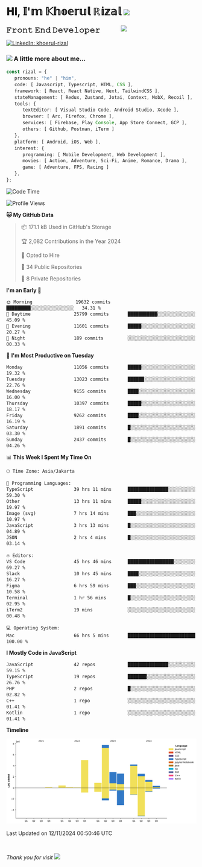 <h1> 𝐇𝐢, 𝕀'𝕞 𝕂𝕙𝕠𝕖𝕣𝕦𝕝 ℝ𝕚𝕫𝕒𝕝 <img src="https://media.giphy.com/media/mGcNjsfWAjY5AEZNw6/giphy.gif" width="50"></h1>
<img align='right' src="https://media.giphy.com/media/v1.Y2lkPTc5MGI3NjExOWI2ajR2NGJubzBsZHFuaHMwajRrcDNsNXJwOG8yb3F0NjhkNXF4OSZlcD12MV9pbnRlcm5hbF9naWZfYnlfaWQmY3Q9cw/fkZukR450RQ1qnGaq9/giphy.gif" width="200">
<strong style="font-size:20px;">𝙵𝚛𝚘𝚗𝚝 𝙴𝚗𝚍 𝙳𝚎𝚟𝚎𝚕𝚘𝚙𝚎𝚛</strong>
</p></em>

[![LinkedIn: khoerul-rizal](https://img.shields.io/badge/khoerul--rizal-blue?style=flat-square&logo=Linkedin&logoColor=white&link=https://www.linkedin.com/in/khoerul-rizal/)](https://www.linkedin.com/in/khoerul-rizal/)

### <img src="https://media.giphy.com/media/VgCDAzcKvsR6OM0uWg/giphy.gif" width="50"> A little more about me...

```typescript
const rizal = {
   pronouns: "he" | "him",
   code: [ Javascript, Typescript, HTML, CSS ],
   framework: [ React, React Native, Next, TailwindCSS ],
   stateManagement: [ Redux, Zustand, Jotai, Context, MobX, Recoil ],
   tools: {
      textEditor: [ Visual Studio Code, Android Studio, Xcode ],
      browser: [ Arc, Firefox, Chrome ],
      services: [ Firebase, Play Console, App Store Connect, GCP ],
      others: [ Github, Postman, iTerm ]
   },
   platform: [ Android, iOS, Web ],
   interest: {
      programming: [ Mobile Development, Web Development ],
      movies: [ Action, Adventure, Sci-Fi, Anime, Romance, Drama ],
      game: [ Adventure, FPS, Racing ]
   },
};
```

<!--START_SECTION:waka-->
![Code Time](http://img.shields.io/badge/Code%20Time-1%2C539%20hrs%2014%20mins-blue)

![Profile Views](http://img.shields.io/badge/Profile%20Views-0-blue)

**🐱 My GitHub Data** 

> 📦 171.1 kB Used in GitHub's Storage 
 > 
> 🏆 2,082 Contributions in the Year 2024
 > 
> 💼 Opted to Hire
 > 
> 📜 34 Public Repositories 
 > 
> 🔑 8 Private Repositories 
 > 
**I'm an Early 🐤** 

```text
🌞 Morning                19632 commits       █████████░░░░░░░░░░░░░░░░   34.31 % 
🌆 Daytime                25799 commits       ███████████░░░░░░░░░░░░░░   45.09 % 
🌃 Evening                11601 commits       █████░░░░░░░░░░░░░░░░░░░░   20.27 % 
🌙 Night                  189 commits         ░░░░░░░░░░░░░░░░░░░░░░░░░   00.33 % 
```
📅 **I'm Most Productive on Tuesday** 

```text
Monday                   11056 commits       █████░░░░░░░░░░░░░░░░░░░░   19.32 % 
Tuesday                  13023 commits       ██████░░░░░░░░░░░░░░░░░░░   22.76 % 
Wednesday                9155 commits        ████░░░░░░░░░░░░░░░░░░░░░   16.00 % 
Thursday                 10397 commits       █████░░░░░░░░░░░░░░░░░░░░   18.17 % 
Friday                   9262 commits        ████░░░░░░░░░░░░░░░░░░░░░   16.19 % 
Saturday                 1891 commits        █░░░░░░░░░░░░░░░░░░░░░░░░   03.30 % 
Sunday                   2437 commits        █░░░░░░░░░░░░░░░░░░░░░░░░   04.26 % 
```


📊 **This Week I Spent My Time On** 

```text
🕑︎ Time Zone: Asia/Jakarta

💬 Programming Languages: 
TypeScript               39 hrs 11 mins      ███████████████░░░░░░░░░░   59.30 % 
Other                    13 hrs 11 mins      █████░░░░░░░░░░░░░░░░░░░░   19.97 % 
Image (svg)              7 hrs 14 mins       ███░░░░░░░░░░░░░░░░░░░░░░   10.97 % 
JavaScript               3 hrs 13 mins       █░░░░░░░░░░░░░░░░░░░░░░░░   04.89 % 
JSON                     2 hrs 4 mins        █░░░░░░░░░░░░░░░░░░░░░░░░   03.14 % 

🔥 Editors: 
VS Code                  45 hrs 46 mins      █████████████████░░░░░░░░   69.27 % 
Slack                    10 hrs 45 mins      ████░░░░░░░░░░░░░░░░░░░░░   16.27 % 
Figma                    6 hrs 59 mins       ███░░░░░░░░░░░░░░░░░░░░░░   10.58 % 
Terminal                 1 hr 56 mins        █░░░░░░░░░░░░░░░░░░░░░░░░   02.95 % 
iTerm2                   19 mins             ░░░░░░░░░░░░░░░░░░░░░░░░░   00.48 % 

💻 Operating System: 
Mac                      66 hrs 5 mins       █████████████████████████   100.00 % 
```

**I Mostly Code in JavaScript** 

```text
JavaScript               42 repos            ███████████████░░░░░░░░░░   59.15 % 
TypeScript               19 repos            ███████░░░░░░░░░░░░░░░░░░   26.76 % 
PHP                      2 repos             █░░░░░░░░░░░░░░░░░░░░░░░░   02.82 % 
C++                      1 repo              ░░░░░░░░░░░░░░░░░░░░░░░░░   01.41 % 
Kotlin                   1 repo              ░░░░░░░░░░░░░░░░░░░░░░░░░   01.41 % 
```



**Timeline**

![Lines of Code chart](https://raw.githubusercontent.com/khoerulrizal/khoerulrizal/main/assets/bar_graph.png)


 Last Updated on 12/11/2024 00:50:46 UTC
<!--END_SECTION:waka-->
</details>
<br/>

<em>Thank you for visit</em> <img src="https://media.giphy.com/media/v1.Y2lkPTc5MGI3NjExcHdvNm1qZWtjaGw0ZjdwM3Z3NnY2dHlueTVuODBta2FiY20wM2YybSZlcD12MV9pbnRlcm5hbF9naWZfYnlfaWQmY3Q9cw/tV25tpdKqdFa9x81k2/giphy.gif" width="40">
